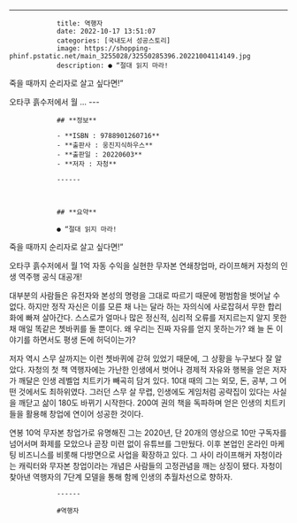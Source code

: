 ---
				title: 역행자
				date: 2022-10-17 13:51:07
				categories: [국내도서 성공스토리]
				image: https://shopping-phinf.pstatic.net/main_3255028/32550285396.20221004114149.jpg
				description: ● “절대 읽지 마라! 
죽을 때까지 순리자로 살고 싶다면!” 

오타쿠 흙수저에서 
월 ...
				---

				## **정보**

				- **ISBN : 9788901260716**
				- **출판사 : 웅진지식하우스**
				- **출판일 : 20220603**
				- **저자 : 자청**

				------



				## **요약**

				● “절대 읽지 마라! 
죽을 때까지 순리자로 살고 싶다면!” 

오타쿠 흙수저에서 
월 1억 자동 수익을 실현한 무자본 연쇄창업마,
라이프해커 자청의 인생 역주행 공식 대공개!

대부분의 사람들은 유전자와 본성의 명령을 그대로 따르기 때문에 평범함을 벗어날 수 없다. 하지만 정작 자신은 이를 모른 채 나는 달라 하는 자의식에 사로잡혀서 무한 합리화에 빠져 살아간다. 스스로가 얼마나 많은 정신적, 심리적 오류를 저지르는지 알지 못한 채 매일 똑같은 쳇바퀴를 돌 뿐이다. 왜 우리는 진짜 자유를 얻지 못하는가? 왜 늘 돈 이야기를 하면서도 평생 돈에 허덕이는가?

 저자 역시 스무 살까지는 이런 쳇바퀴에 갇혀 있었기 때문에, 그 상황을 누구보다 잘 알았다.  자청의 첫 책 역행자에는 가난한 인생에서 벗어나 경제적 자유와 행복을 얻은 저자가 깨달은 인생 레벨업 치트키가 빼곡히 담겨 있다. 10대 때의 그는 외모, 돈, 공부, 그 어떤 것에서도 최하위였다. 그러던 스무 살 무렵, 인생에도 게임처럼 공략집이 있다는 사실을 깨닫고 삶이 180도 바뀌기 시작한다. 200여 권의 책을 독파하며 얻은 인생의 치트키들을 활용해 창업에 연이어 성공한 것이다. 

 연봉 10억 무자본 창업가로 유명해진 그는 2020년, 단 20개의 영상으로 10만 구독자를 넘어서며 화제를 모았으나 곧장 미련 없이 유튜브를 그만뒀다. 이후 본업인 온라인 마케팅 비즈니스를 비롯해 다방면으로 사업을 확장하고 있다. 그 사이 라이프해커 자청이라는 캐릭터와 무자본 창업이라는 개념은 사람들의 고정관념을 깨는 상징이 됐다. 자청이 찾아낸 역행자의 7단계 모델을 통해 함께 인생의 추월차선으로 향하자.

				------

				#역행자



				